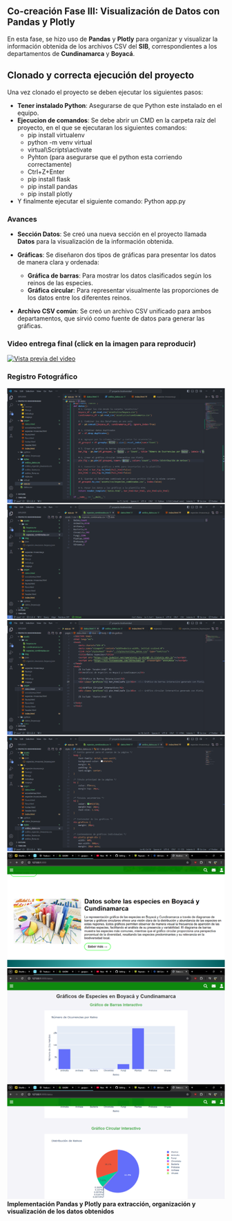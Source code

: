 ## Co-creación Fase III: Visualización de Datos con Pandas y Plotly

En esta fase, se hizo uso de **Pandas** y **Plotly** para organizar y visualizar la información obtenida de los archivos CSV del **SIB**, correspondientes a los departamentos de **Cundinamarca** y **Boyacá**.

## Clonado y correcta ejecución del proyecto
Una vez clonado el proyecto se deben ejecutar los siguientes pasos:
- **Tener instalado Python**: Asegurarse de que Python este instalado en el equipo.
- **Ejecucion de comandos**: Se debe abrir un CMD en la carpeta raíz del proyecto, en el que se ejecutaran los siguientes comandos:
  - pip install virtualenv
  - python -m venv virtual
  - virtual\Scripts\activate
  - Pyhton (para asegurarse que el python esta corriendo correctamente)
  - Ctrl+Z+Enter
  - pip install flask
  - pip install pandas
  - pip install plotly
- Y finalmente ejecutar el siguiente comando: Python app.py

### Avances

- **Sección Datos**: Se creó una nueva sección en el proyecto llamada **Datos** para la visualización de la información obtenida.
  
- **Gráficas**: Se diseñaron dos tipos de gráficas para presentar los datos de manera clara y ordenada:
  - **Gráfica de barras**: Para mostrar los datos clasificados según los reinos de las especies.
  - **Gráfica circular**: Para representar visualmente las proporciones de los datos entre los diferentes reinos.

- **Archivo CSV común**: Se creó un archivo CSV unificado para ambos departamentos, que sirvió como fuente de datos para generar las gráficas.

### Video entrega final (click en la imagen para reproducir)

[![Vista previa del video](https://img.youtube.com/vi/aXsVw8Ny1B8/maxresdefault.jpg)](https://www.youtube.com/watch?v=aXsVw8Ny1B8)

### Registro Fotográfico

![Pandas](https://github.com/santiagomatallana4/co-creacion-fase-3/blob/main/fase3/1.png)
![Pandas](https://github.com/santiagomatallana4/co-creacion-fase-3/blob/main/fase3/2.png)
![Pandas](https://github.com/santiagomatallana4/co-creacion-fase-3/blob/main/fase3/3.png)
![Pandas](https://github.com/santiagomatallana4/co-creacion-fase-3/blob/main/fase3/4.png)
![Pandas](https://github.com/santiagomatallana4/co-creacion-fase-3/blob/main/fase3/5.png)
![Pandas](https://github.com/santiagomatallana4/co-creacion-fase-3/blob/main/fase3/6.png)
![Pandas](https://github.com/santiagomatallana4/co-creacion-fase-3/blob/main/fase3/7.png)
**Implementación Pandas y Plotly para extracción, organización y visualización de los datos obtenidos**
